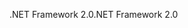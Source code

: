 <span data-ttu-id="fcc09-101">.NET Framework 2.0</span><span class="sxs-lookup"><span data-stu-id="fcc09-101">.NET Framework 2.0</span></span>